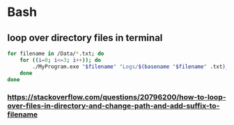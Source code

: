 # Bash
## loop over directory files in terminal
```bash
for filename in /Data/*.txt; do
    for ((i=0; i<=3; i++)); do
        ./MyProgram.exe "$filename" "Logs/$(basename "$filename" .txt)_Log$i.txt"
    done
done
```
### https://stackoverflow.com/questions/20796200/how-to-loop-over-files-in-directory-and-change-path-and-add-suffix-to-filename
